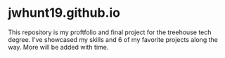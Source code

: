 # jwhunt19.github.io

This repository is my proftfolio and final project for the treehouse tech degree. I've showcased my skills and 6 of my favorite projects along the way. More will be added with time.
